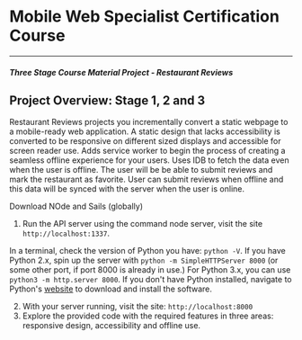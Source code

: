 # Mobile Web Specialist Certification Course
---
#### _Three Stage Course Material Project - Restaurant Reviews_

## Project Overview: Stage 1, 2 and 3

Restaurant Reviews projects you incrementally convert a static webpage to a mobile-ready web application. A static design that lacks accessibility is converted to be responsive on different sized displays and accessible for screen reader use. Adds service worker to begin the process of creating a seamless offline experience for your users. Uses IDB to fetch the data even when the user is offline. The user will be be able to submit reviews and mark the restaurant as favorite. User can submit reviews when offline and this data will be synced with the server when the user is online.

Download NOde and Sails (globally)

1. Run the API server using the command node server, visit the site `http://localhost:1337`. 

In a terminal, check the version of Python you have: `python -V`. If you have Python 2.x, spin up the server with `python -m SimpleHTTPServer 8000` (or some other port, if port 8000 is already in use.) For Python 3.x, you can use `python3 -m http.server 8000`. If you don't have Python installed, navigate to Python's [website](https://www.python.org/) to download and install the software.

2. With your server running, visit the site: `http://localhost:8000`
3. Explore the provided code with the required features in three areas: responsive design, accessibility and offline use.





